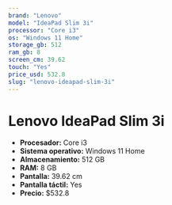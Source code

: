 ```yaml
---
brand: "Lenovo"
model: "IdeaPad Slim 3i"
processor: "Core i3"
os: "Windows 11 Home"
storage_gb: 512
ram_gb: 8
screen_cm: 39.62
touch: "Yes"
price_usd: 532.8
slug: "lenovo-ideapad-slim-3i"
---
```


# Lenovo IdeaPad Slim 3i

- **Procesador:** Core i3
- **Sistema operativo:** Windows 11 Home
- **Almacenamiento:** 512 GB
- **RAM:** 8 GB
- **Pantalla:** 39.62 cm
- **Pantalla táctil:** Yes
- **Precio:** $532.8
